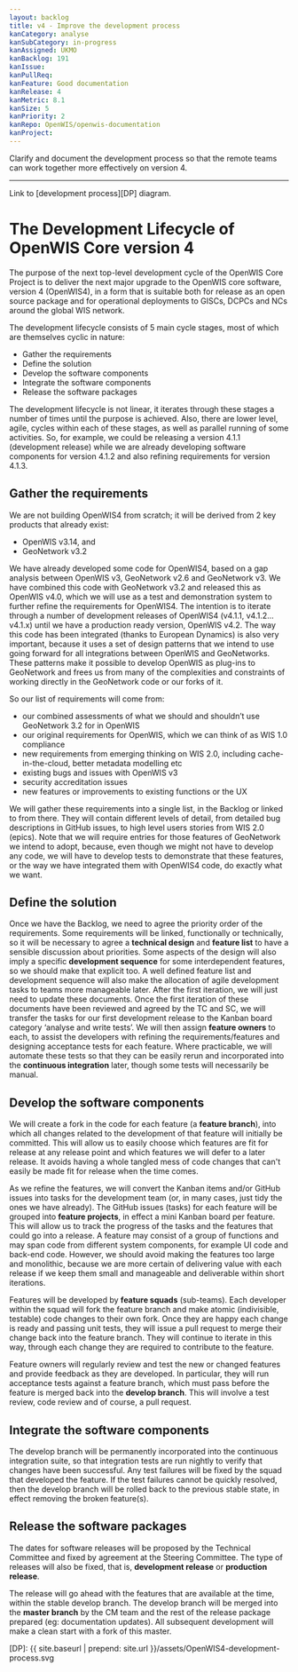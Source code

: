```yaml
---
layout: backlog
title: v4 - Improve the development process
kanCategory: analyse
kanSubCategory: in-progress
kanAssigned: UKMO
kanBacklog: 191
kanIssue:
kanPullReq:
kanFeature: Good documentation
kanRelease: 4
kanMetric: 8.1
kanSize: 5
kanPriority: 2
kanRepo: OpenWIS/openwis-documentation
kanProject:
---
```

Clarify and document the development process so that the remote teams can work together more effectively on version 4.

---
Link to [development process][DP] diagram.


# The Development Lifecycle of OpenWIS Core version 4
The purpose of the next top-level development cycle of the OpenWIS Core Project is to deliver the next major upgrade to the OpenWIS core software, version 4 (OpenWIS4), in a form that is suitable both for release as an open source package and for operational deployments to GISCs, DCPCs and NCs around the global WIS network.

The development lifecycle consists of 5 main cycle stages, most of which are themselves cyclic in nature:

- Gather the requirements
- Define the solution
- Develop the software components
- Integrate the software components
- Release the software packages

The development lifecycle is not linear, it iterates through these stages a number of times until the purpose is achieved.  Also, there are lower level, agile, cycles within each of these stages, as well as parallel running of some activities.  So, for example, we could be releasing a version 4.1.1 (development release) while we are already developing software components for version 4.1.2 and also refining requirements for version 4.1.3.

## Gather the requirements
We are not building OpenWIS4 from scratch; it will be derived from 2 key products that already exist:

- OpenWIS v3.14, and
- GeoNetwork v3.2

We have already developed some code for OpenWIS4, based on a gap analysis between OpenWIS v3,  GeoNetwork v2.6 and GeoNetwork v3. We have combined this code with GeoNetwork v3.2 and released this as OpenWIS v4.0, which we will use as a test and demonstration system to further refine the requirements for OpenWIS4.  The intention is to iterate through a number of development releases of OpenWIS4 (v4.1.1, v4.1.2... v4.1.x) until we have a production ready version, OpenWIS v4.2.  The way this code has been integrated (thanks to European Dynamics) is also very important, because it uses a set of design patterns that we intend to use going forward for all integrations between OpenWIS and GeoNetworks.  These patterns make it possible to develop OpenWIS as plug-ins to GeoNetwork and frees us from many of the complexities and constraints of working directly in the GeoNetwork code or our forks of it.

So our list of requirements will come from:

- our combined assessments of what we should and shouldn’t use GeoNetwork 3.2 for in OpenWIS
- our original requirements for OpenWIS, which we can think of as WIS 1.0 compliance
- new requirements from emerging thinking on WIS 2.0, including cache-in-the-cloud, better metadata modelling etc
- existing bugs and issues with OpenWIS v3
- security accreditation issues
- new features or improvements to existing functions or the UX

We will gather these requirements into a single list, in the Backlog or linked to from there.  They will contain different levels of detail, from detailed bug descriptions in GitHub issues, to high level users stories from WIS 2.0 (epics). Note that we will require entries for those features of GeoNetwork we intend to adopt, because, even though we might not have to develop any code, we will have to develop tests to demonstrate that these features, or the way we have integrated them with OpenWIS4 code, do exactly what we want.

## Define the solution
Once we have the Backlog, we need to agree the priority order of the requirements.  Some requirements will be linked, functionally or technically, so it will be necessary to agree a **technical design** and **feature list** to have a sensible discussion about priorities.  Some aspects of the design will also imply a specific **development sequence** for some interdependent features, so we should make that explicit too.  A well defined feature list and development sequence will also make the allocation of agile development tasks to teams more manageable later. After the first iteration, we will just need to update these documents. Once the first iteration of these documents have been reviewed and agreed by the TC and SC, we will transfer the tasks for our first development release to the Kanban board category ‘analyse and write tests’. We will then assign **feature owners** to each, to assist the developers with refining the requirements/features and designing acceptance tests for each feature. Where practicable, we will automate these tests so that they can be easily rerun and incorporated into the **continuous integration** later, though some tests will necessarily be manual.

## Develop the software components
We will create a fork in the code for each feature (a **feature branch**), into which all changes related to the development of that feature will initially be committed.  This will allow us to easily choose which features are fit for release at any release point and which features we will defer to a later release.  It avoids having a whole tangled mess of code changes that can't easily be made fit for release when the time comes.

As we refine the features, we will convert the Kanban items and/or GitHub issues into tasks for the development team (or, in many cases, just tidy the ones we have already).  The GitHub issues (tasks) for each feature will be grouped into **feature projects**, in effect a mini Kanban board per feature.  This will allow us to track the progress of the tasks and the features that could go into a release.  A feature may consist of a group of functions and may span code from different system components, for example UI code and back-end code.  However, we should avoid making the features too large and monolithic, because we are more certain of delivering value with each release if we keep them small and manageable and deliverable within short iterations.

Features will be developed by **feature squads** (sub-teams).  Each developer within the squad will fork the feature branch and make atomic (indivisible, testable) code changes to their own fork.  Once they are happy each change is ready and passing unit tests, they will issue a pull request to merge their change back into the feature branch. They will continue to iterate in this way, through each change they are required to contribute to the feature.

Feature owners will regularly review and test the new or changed features and provide feedback as they are developed.  In particular, they will run acceptance tests against a feature branch, which must pass before the feature is merged back into the **develop branch**.  This will involve a test review, code review and of course, a pull request.

## Integrate the software components    
The develop branch will be permanently incorporated into the continuous integration suite, so that integration tests are run nightly to verify that changes have been successful.  Any test failures will be fixed by the squad that developed the feature.  If the test failures cannot be quickly resolved, then the develop branch will be rolled back to the previous stable state, in effect removing the broken feature(s).

## Release the software packages
The dates for software releases will be proposed by the Technical Committee and fixed by agreement at the Steering Committee.  The type of releases will also be fixed, that is, **development release** or **production release**.

The release will go ahead with the features that are available at the time, within the stable develop branch.  The develop branch will be merged into the **master branch** by the CM team and the rest of the release package prepared (eg: documentation updates).  All subsequent development will make a clean start with a fork of this master.

[DP]: {{ site.baseurl | prepend: site.url }}/assets/OpenWIS4-development-process.svg
